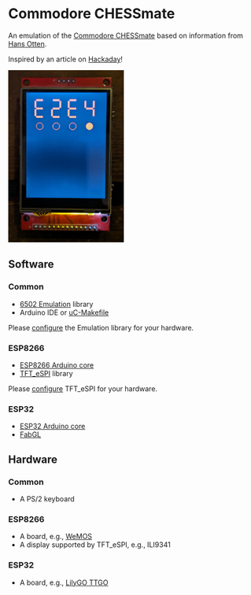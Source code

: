 # Commodore CHESSmate

An emulation of the [Commodore CHESSmate](https://commodore.international/2022/03/26/the-history-of-the-commodore-chessmate/)
based on information from [Hans Otten](http://retro.hansotten.nl/6502-sbc/6530-6532/chessmate/).

Inspired by an article on [Hackaday](https://hackaday.com/2023/11/14/the-quaint-history-of-the-commodore-chessmate/)!

<img src="docs/e2e4.png" width="235" height="350"/>

## Software

### Common
- [6502 Emulation](https://github.com/jscrane/r65emu) library
- Arduino IDE or [uC-Makefile](https://github.com/jscrane/uC-Makefile)

Please [configure](https://github.com/jscrane/r65emu#configuration-for-arduino) the Emulation library for your hardware.

### ESP8266
- [ESP8266 Arduino core](https://github.com/esp8266/Arduino.git)
- [TFT_eSPI](https://github.com/Bodmer/TFT_eSPI) library

Please [configure](https://github.com/Bodmer/TFT_eSPI/blob/master/User_Setup_Select.h) TFT_eSPI for your hardware.

### ESP32
- [ESP32 Arduino core](https://github.com/espressif/arduino-esp32)
- [FabGL](https://github.com/fdivitto/FabGL)

## Hardware

### Common
- A PS/2 keyboard

### ESP8266
- A board, e.g., [WeMOS](https://www.wemos.cc/en/latest/d1/d1_mini.html)
- A display supported by TFT_eSPI, e.g., ILI9341

### ESP32
- A board, e.g., [LilyGO TTGO](https://www.tinytronics.nl/shop/en/development-boards/microcontroller-boards/with-wi-fi/lilygo-ttgo-vga32-esp32)
